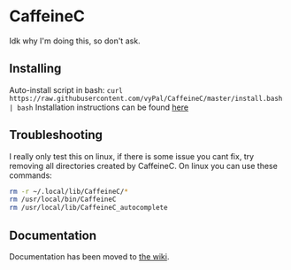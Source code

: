# CaffeineC
Idk why I'm doing this, so don't ask.
## Installing
Auto-install script in bash: `curl https://raw.githubusercontent.com/vyPal/CaffeineC/master/install.bash | bash`
Installation instructions can be found [here](https://c.vypal.me/getting-started/installing-the-compiler)

## Troubleshooting
I really only test this on linux, if there is some issue you cant fix, try removing all directories created by CaffeineC.
On linux you can use these commands:
```bash
rm -r ~/.local/lib/CaffeineC/*
rm /usr/local/bin/CaffeineC
rm /usr/local/lib/CaffeineC_autocomplete
```

## Documentation
Documentation has been moved to [the wiki](https://c.vypal.me/getting-started/creating-a-new-project).
